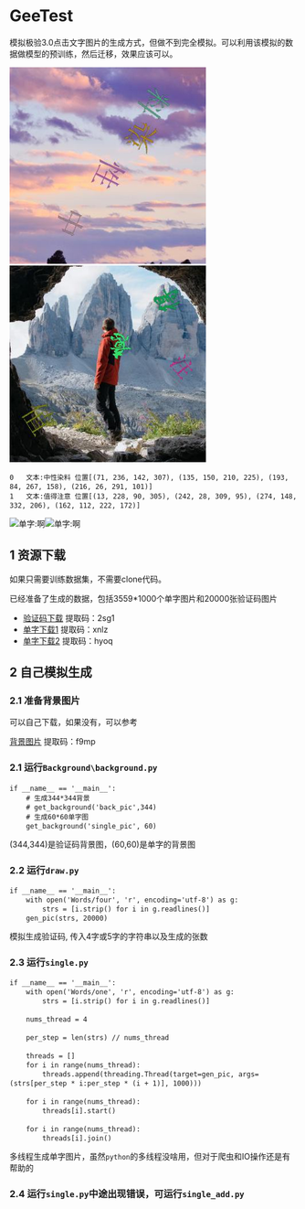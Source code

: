 # GeeTest
模拟极验3.0点击文字图片的生成方式，但做不到完全模拟。可以利用该模拟的数据做模型的预训练，然后迁移，效果应该可以。

![验证码](https://github.com/gaoming95/GeeTest/blob/master/result/0.jpg)![验证码](https://github.com/gaoming95/GeeTest/blob/master/result/1.jpg)
```
0	文本:中性染料	位置[(71, 236, 142, 307), (135, 150, 210, 225), (193, 84, 267, 158), (216, 26, 291, 101)]
1	文本:值得注意	位置[(13, 228, 90, 305), (242, 28, 309, 95), (274, 148, 332, 206), (162, 112, 222, 172)]
```

![单字:啊](https://github.com/gaoming95/GeeTest/blob/master/Single/%E5%95%8A/0.jpg)![单字:啊](https://github.com/gaoming95/GeeTest/blob/master/Single/%E5%95%8A/1.jpg)


## 1 资源下载
如果只需要训练数据集，不需要clone代码。

已经准备了生成的数据，包括3559*1000个单字图片和20000张验证码图片

- [验证码下载](https://pan.baidu.com/s/142SgYSAuIbWDUrlTyiSfiA) 提取码：2sg1
- [单字下载1](https://pan.baidu.com/s/1xWYrSf1EhG8YAaHmDQvfbA) 提取码：xnlz
- [单字下载2](https://pan.baidu.com/s/1JOZHQ0ACcK8CldiLoiUhlQ) 提取码：hyoq

## 2 自己模拟生成
### 2.1 准备背景图片
可以自己下载，如果没有，可以参考

[背景图片](https://pan.baidu.com/s/1OSmOaD7mWeBYbH_5XldEbA) 提取码：f9mp

### 2.1 运行`Background\background.py`
```
if __name__ == '__main__':
    # 生成344*344背景
    # get_background('back_pic',344)
    # 生成60*60单字图
    get_background('single_pic', 60)
```
(344,344)是验证码背景图，(60,60)是单字的背景图

### 2.2 运行`draw.py`
```
if __name__ == '__main__':
    with open('Words/four', 'r', encoding='utf-8') as g:
        strs = [i.strip() for i in g.readlines()]
    gen_pic(strs, 20000)
```
模拟生成验证码, 传入4字或5字的字符串以及生成的张数

### 2.3 运行`single.py`
```
if __name__ == '__main__':
    with open('Words/one', 'r', encoding='utf-8') as g:
        strs = [i.strip() for i in g.readlines()]

    nums_thread = 4

    per_step = len(strs) // nums_thread

    threads = []
    for i in range(nums_thread):
        threads.append(threading.Thread(target=gen_pic, args=(strs[per_step * i:per_step * (i + 1)], 1000)))

    for i in range(nums_thread):
        threads[i].start()

    for i in range(nums_thread):
        threads[i].join()
```
多线程生成单字图片，虽然`python`的多线程没啥用，但对于爬虫和IO操作还是有帮助的

### 2.4 运行`single.py`中途出现错误，可运行`single_add.py`
